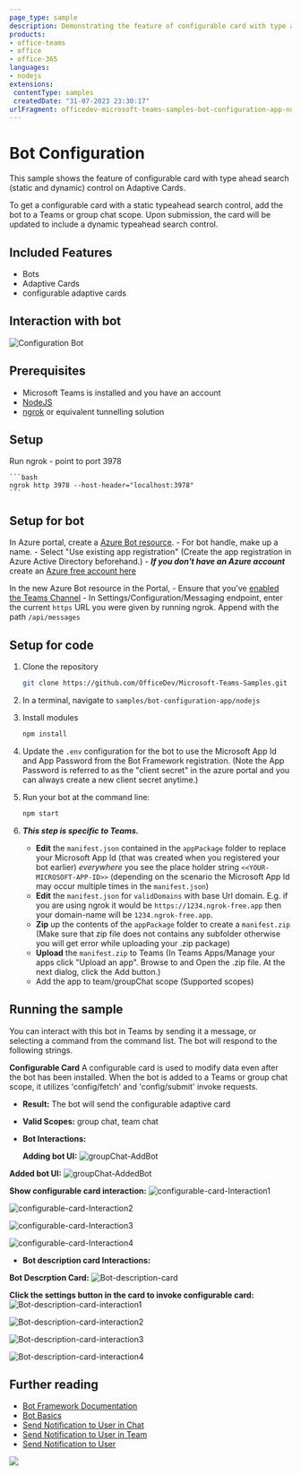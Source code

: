 ```yaml
---
page_type: sample
description: Demonstrating the feature of configurable card with type ahead search (static and dynamic) control on Adaptive Cards.
products:
- office-teams
- office
- office-365
languages:
- nodejs
extensions:
 contentType: samples
 createdDate: "31-07-2023 23:30:17"
urlFragment: officedev-microsoft-teams-samples-bot-configuration-app-nodejs
---
```

# Bot Configuration 

This sample shows the feature of configurable card with type ahead search (static and dynamic) control on Adaptive Cards.

 To get a configurable card with a static typeahead search control, add the bot to a Teams or group chat scope. Upon submission, the card will be updated to include a dynamic typeahead search control.

## Included Features
* Bots
* Adaptive Cards
* configurable adaptive cards

## Interaction with bot

![Configuration Bot](Images/ConfigurationBot.gif)

## Prerequisites

- Microsoft Teams is installed and you have an account
- [NodeJS](https://nodejs.org/en/)
- [ngrok](https://ngrok.com/) or equivalent tunnelling solution

## Setup

 Run ngrok - point to port 3978

    ```bash
    ngrok http 3978 --host-header="localhost:3978"
    ```

## Setup for bot
In Azure portal, create a [Azure Bot resource](https://docs.microsoft.com/azure/bot-service/bot-service-quickstart-registration).
    - For bot handle, make up a name.
    - Select "Use existing app registration" (Create the app registration in Azure Active Directory beforehand.)
    - __*If you don't have an Azure account*__ create an [Azure free account here](https://azure.microsoft.com/free/)
    
   In the new Azure Bot resource in the Portal, 
    - Ensure that you've [enabled the Teams Channel](https://learn.microsoft.com/azure/bot-service/channel-connect-teams?view=azure-bot-service-4.0)
    - In Settings/Configuration/Messaging endpoint, enter the current `https` URL you were given by running ngrok. Append with the path `/api/messages`

## Setup for code
1) Clone the repository

    ```bash
    git clone https://github.com/OfficeDev/Microsoft-Teams-Samples.git
    ```

1) In a terminal, navigate to `samples/bot-configuration-app/nodejs`

1) Install modules

    ```bash
    npm install
    ```

1) Update the `.env` configuration for the bot to use the Microsoft App Id and App Password from the Bot Framework registration. (Note the App Password is referred to as the "client secret" in the azure portal and you can always create a new client secret anytime.) 

1) Run your bot at the command line:

    ```bash
    npm start
    ```

1) __*This step is specific to Teams.*__
    - **Edit** the `manifest.json` contained in the  `appPackage` folder to replace your Microsoft App Id (that was created when you registered your bot earlier) *everywhere* you see the place holder string `<<YOUR-MICROSOFT-APP-ID>>` (depending on the scenario the Microsoft App Id may occur multiple times in the `manifest.json`)
    - **Edit** the `manifest.json` for `validDomains` with base Url domain. E.g. if you are using ngrok it would be `https://1234.ngrok-free.app` then your domain-name will be `1234.ngrok-free.app`.
    - **Zip** up the contents of the `appPackage` folder to create a `manifest.zip` (Make sure that zip file does not contains any subfolder otherwise you will get error while uploading your .zip package)
    - **Upload** the `manifest.zip` to Teams (In Teams Apps/Manage your apps click "Upload an app". Browse to and Open the .zip file. At the next dialog, click the Add button.)
    - Add the app to team/groupChat scope (Supported scopes)

## Running the sample

You can interact with this bot in Teams by sending it a message, or selecting a command from the command list. The bot will respond to the following strings.

 **Configurable Card**
    A configurable card is used to modify data even after the bot has been installed. When the bot is added to a Teams or group chat scope, it utilizes 'config/fetch' and 'config/submit' invoke requests.

  - **Result:** The bot will send the configurable adaptive card 
  - **Valid Scopes:** group chat, team chat

  - **Bot Interactions:**

    **Adding bot UI:**
  ![groupChat-AddBot ](Images/groupChat-AddBot.png)

   **Added bot UI:**
  ![groupChat-AddedBot ](Images/groupChat-AddedBot.png)

   **Show configurable card interaction:**
  ![configurable-card-Interaction1 ](Images/configurable-card-Interaction1.png)

  ![configurable-card-Interaction2 ](Images/configurable-card-Interaction2.png)

  ![configurable-card-Interaction3 ](Images/configurable-card-Interaction3.png)
    
  ![configurable-card-Interaction4 ](Images/configurable-card-Interaction4.png)

   - **Bot description card Interactions:**

   **Bot Descrption Card:**
  ![Bot-description-card](Images/Bot-description-card.png)

   **Click the settings button in the card to invoke configurable card:**
  ![Bot-description-card-interaction1](Images/Bot-description-card-interaction1.png)

  ![Bot-description-card-interaction2](Images/Bot-description-card-interaction2.png)

  ![Bot-description-card-interaction3](Images/Bot-description-card-interaction3.png)

  ![Bot-description-card-interaction4](Images/Bot-description-card-interaction4.png)

## Further reading

- [Bot Framework Documentation](https://docs.botframework.com)
- [Bot Basics](https://docs.microsoft.com/azure/bot-service/bot-builder-basics?view=azure-bot-service-4.0)
- [Send Notification to User in Chat](https://docs.microsoft.com/en-us/graph/api/chat-sendactivitynotification?view=graph-rest-beta)
- [Send Notification to User in Team](https://docs.microsoft.com/en-us/graph/api/team-sendactivitynotification?view=graph-rest-beta&tabs=http)
- [Send Notification to User](https://docs.microsoft.com/en-us/graph/api/userteamwork-sendactivitynotification?view=graph-rest-beta&tabs=http)

<img src="https://pnptelemetry.azurewebsites.net/microsoft-teams-samples/samples/bot-cofiguration-app-nodejs" />